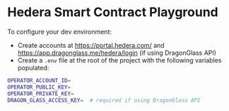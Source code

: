 # Hedera Smart Contract Playground

To configure your dev environment:

 * Create accounts at https://portal.hedera.com/ and https://app.dragonglass.me/hedera/login (if using DragonGlass API)
 * Create a `.env` file at the root of the project with the following variables populated:

```bash
OPERATOR_ACCOUNT_ID=
OPERATOR_PUBLIC_KEY=
OPERATOR_PRIVATE_KEY=
DRAGON_GLASS_ACCESS_KEY=  # required if using DragonGlass API
```

